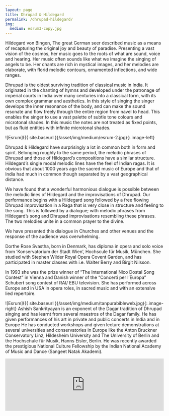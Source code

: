 ```yaml
---
layout: page
title: Dhrupad & Hildegard
permalink: /dhrupad-hildegard/
img:
  medium: esrum3-copy.jpg
---
```


Hildegard von Bingen, The great German seer described music as a means of recapturing the original joy and beauty of paradise. Presenting a vast vision of the cosmos, her music goes to the roots of what are sound, voice and hearing. Her music often sounds like what we imagine the singing of angels to be. Her chants are rich in mystical images, and her melodies are elaborate, with florid melodic contours, ornamented inflections, and wide ranges.

Dhrupad is the oldest surviving tradition of classical music in India. It originated in the chanting of hymns and developed under the patronage of imperial courts in India over many centuries into a classical form, with its own complex grammar and aesthetics. In this style of singing the singer develops the inner resonance of the body, and can make the sound resonate and flow freely through the entire region from navel to head. This enables the singer to use a vast palette of subtle tone colours and microtonal shades. In this music the notes are not treated as fixed points, but as fluid entities with infinite microtonal shades.

![Esrum]({{ site.baseurl }}/asset/img/medium/esrum-2.jpg){:.image-left}

Dhrupad & Hildegard have surprisingly a lot in common both in form and spirit. Belonging roughly to the same period, the melodic phrases of Dhrupad and those of Hildegard’s compositions have a similar structure. Hildegard’s single modal melodic lines have the feel of Indian ragas. It is obvious that about 1000 years ago the sacred music of Europe and that of India had much in common though separated by a vast geographical distance.

We have found that a wonderful harmonious dialogue is possible between the melodic lines of Hildegard and the improvisations of Dhrupad. Our performance begins with a Hildegard song followed by a free flowing Dhrupad improvisation in a Raga that is very close in structure and feeling to the song. This is followed by a dialogue; with melodic phrases from Hildegard’s song and Dhrupad improvisations resembling these phrases. The two melodies unite in a common prayer to the divine.

We have presented this dialogue in Churches and other venues and the response of the audience was overwhelming.

Dorthe Rose Svastha, born in Denmark, has diploma in opera and solo voice from ’Konservatorium der Stadt Wien’, Hochscule für Musik, München. She studied with Stephen Wilder Royal Opera Covent Garden, and has participated in master classes with i.e. Walter Berry and Birgit Nilsson.

In 1993 she was the prize winner of “The International Nico Dostal Song Contest” in Vienna and Danish winner of the “Concerti per l’Europa” Schubert song contest of RAI/ EBU television. She has performed across Europe and in USA in opera roles, in sacred music and with an extensive lied repertoire.

![Esrum]({{ site.baseurl }}/asset/img/medium/tanpurabibleweb.jpg){:.image-right} Ashish Sankrityayan is an exponent of the Dagar tradition of Dhrupad singing and has learnt from several maestros of the Dagar family. He has given performances of his art in private and public concerts in India and in Europe He has conducted workshops and given lecture demonstrations at several universities and conservatories in Europe like the Anton Bruckner Conservatory Linz, Hildesheim University and The University of Berlin and the Hochschule für Musik, Hanns Eisler, Berlin. He was recently awarded the prestigious National Culture Fellowship by the Indian National Academy of Music and Dance (Sangeet Natak Akademi).

<iframe width="100%" height="166" scrolling="no" frameborder="no" src="https://w.soundcloud.com/player/?url=https%3A//api.soundcloud.com/tracks/154246190&amp;color=ff5500&amp;auto_play=false&amp;hide_related=false&amp;show_comments=true&amp;show_user=true&amp;show_reposts=false"></iframe>
